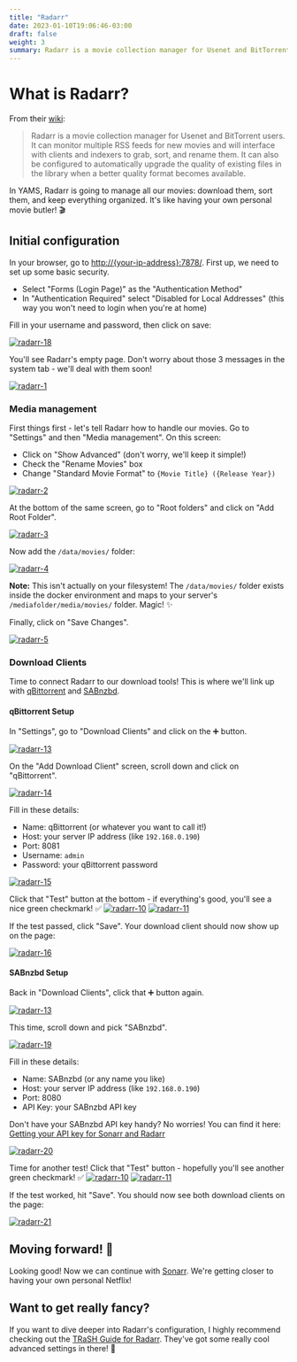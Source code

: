```yaml
---
title: "Radarr"
date: 2023-01-10T19:06:46-03:00
draft: false
weight: 3
summary: Radarr is a movie collection manager for Usenet and BitTorrent users. It can monitor multiple RSS feeds for new movies and will interface with clients and indexers to grab, sort, and rename them. It can also be configured to automatically upgrade the quality of existing files in the library when a better quality format becomes available.
---
```


# What is Radarr?

From their [wiki](https://wiki.servarr.com/radarr):

> Radarr is a movie collection manager for Usenet and BitTorrent users. It can monitor multiple RSS feeds for new movies and will interface with clients and indexers to grab, sort, and rename them. It can also be configured to automatically upgrade the quality of existing files in the library when a better quality format becomes available.

In YAMS, Radarr is going to manage all our movies: download them, sort them, and keep everything organized. It's like having your own personal movie butler! 🎬

## Initial configuration

In your browser, go to [http://{your-ip-address}:7878/](). First up, we need to set up some basic security.

- Select "Forms (Login Page)" as the "Authentication Method"
- In "Authentication Required" select "Disabled for Local Addresses" (this way you won't need to login when you're at home)

Fill in your username and password, then click on save:

[![radarr-18](/pics/radarr-18.png)](/pics/radarr-18.png)

You'll see Radarr's empty page. Don't worry about those 3 messages in the system tab - we'll deal with them soon!

[![radarr-1](/pics/radarr-1.png)](/pics/radarr-1.png)

### Media management

First things first - let's tell Radarr how to handle our movies. Go to "Settings" and then "Media management". On this screen:
- Click on "Show Advanced" (don't worry, we'll keep it simple!)
- Check the "Rename Movies" box
- Change "Standard Movie Format" to `{Movie Title} ({Release Year})`

[![radarr-2](/pics/radarr-2.png)](/pics/radarr-2.png)

At the bottom of the same screen, go to "Root folders" and click on "Add Root Folder".

[![radarr-3](/pics/radarr-3.png)](/pics/radarr-3.png)

Now add the `/data/movies/` folder:

[![radarr-4](/pics/radarr-4.png)](/pics/radarr-4.png)

**Note:** This isn't actually on your filesystem! The `/data/movies/` folder exists inside the docker environment and maps to your server's `/mediafolder/media/movies/` folder. Magic! ✨

Finally, click on "Save Changes".

[![radarr-5](/pics/radarr-5.png)](/pics/radarr-5.png)

### Download Clients

Time to connect Radarr to our download tools! This is where we'll link up with [qBittorrent](/config/qbittorrent) and [SABnzbd](/config/sabnzbd).

#### qBittorrent Setup

In "Settings", go to "Download Clients" and click on the ➕ button.

[![radarr-13](/pics/radarr-13.png)](/pics/radarr-13.png)

On the "Add Download Client" screen, scroll down and click on "qBittorrent".

[![radarr-14](/pics/radarr-14.png)](/pics/radarr-14.png)

Fill in these details:
- Name: qBittorrent (or whatever you want to call it!)
- Host: your server IP address (like `192.168.0.190`)
- Port: 8081
- Username: `admin`
- Password: your qBittorrent password

[![radarr-15](/pics/radarr-15.png)](/pics/radarr-15.png)

Click that "Test" button at the bottom - if everything's good, you'll see a nice green checkmark! ✅
[![radarr-10](/pics/radarr-10.png)](/pics/radarr-10.png)
[![radarr-11](/pics/radarr-11.png)](/pics/radarr-11.png)

If the test passed, click "Save". Your download client should now show up on the page:

[![radarr-16](/pics/radarr-16.png)](/pics/radarr-16.png)

#### SABnzbd Setup

Back in "Download Clients", click that ➕ button again.

[![radarr-13](/pics/radarr-13.png)](/pics/radarr-13.png)

This time, scroll down and pick "SABnzbd".

[![radarr-19](/pics/radarr-19.png)](/pics/radarr-19.png)

Fill in these details:
- Name: SABnzbd (or any name you like)
- Host: your server IP address (like `192.168.0.190`)
- Port: 8080
- API Key: your SABnzbd API key

Don't have your SABnzbd API key handy? No worries! You can find it here: [Getting your API key for Sonarr and Radarr](/config/sabnzbd/#getting-your-api-key-for-sonarr-and-radarr)

[![radarr-20](/pics/radarr-20.png)](/pics/radarr-20.png)

Time for another test! Click that "Test" button - hopefully you'll see another green checkmark! ✅
[![radarr-10](/pics/radarr-10.png)](/pics/radarr-10.png)
[![radarr-11](/pics/radarr-11.png)](/pics/radarr-11.png)

If the test worked, hit "Save". You should now see both download clients on the page:

[![radarr-21](/pics/radarr-21.png)](/pics/radarr-21.png)

## Moving forward! 🚀

Looking good! Now we can continue with [Sonarr](/config/sonarr). We're getting closer to having your own personal Netflix!

## Want to get really fancy?

If you want to dive deeper into Radarr's configuration, I highly recommend checking out the [TRaSH Guide for Radarr](https://trash-guides.info/Radarr/). They've got some really cool advanced settings in there! 🔧
